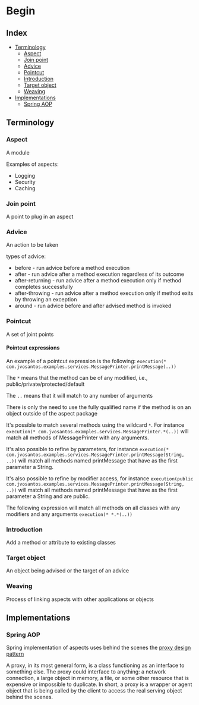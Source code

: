 [comment]: # (AOP - Breaking a program into logical distinct parts called concerns)
[comment]: # (A function that's called in several points of an application is called crosscutting concern)
[comment]: # (types of aspects:)
[comment]: # (* logging)
[comment]: # (* auditing)
[comment]: # (* transactions)
[comment]: # (* security)
[comment]: # (* caching)
[comment]: # (|                     |   OOP     |   AOP    |)
[comment]: # (|---------------------|-----------|----------|)
[comment]: # (| unit of modularity  |   class   |   aspect |)

# Begin

## Index ##

* [Terminology](#terminology)
  * [Aspect](#aspect)
  * [Join point](#join-point)
  * [Advice](#advice)
  * [Pointcut](#pointcut)
  * [Introduction](#introduction)
  * [Target object](#target-object)
  * [Weaving](#weaving)
* [Implementations](#implementations)
  * [Spring AOP](#spring-aop)

## Terminology ##

### Aspect ###
A module

Examples of aspects:
 * Logging
 * Security
 * Caching

### Join point ###

A point to plug in an aspect

### Advice ###

An action to be taken

types of advice:
  * before - run advice before a method execution
  * after - run advice after a method execution regardless of its outcome
  * after-returning - run advice after a method execution only if method completes successfully
  * after-throwing - run advice after a method execution only if method exits by throwing an exception
  * around - run advice before and after advised method is invoked

### Pointcut ###

A set of joint points

#### Pointcut expressions ####

An example of a pointcut expression is the following: `execution(* com.jvosantos.examples.services.MessagePrinter.printMessage(..))`

The `*` means that the method can be of any modified, i.e., public/private/protected/default

The `..` means that it will match to any number of arguments

There is only the need to use the fully qualified name if the method is on an object outside of the aspect package

It's possible to match several methods using the wildcard `*`. For instance `execution(* com.jvosantos.examples.services.MessagePrinter.*(..))` will match all methods of MessagePrinter with any arguments.

It's also possible to refine by parameters, for instance `execution(* com.jvosantos.examples.services.MessagePrinter.printMessage(String, ..))` will match all methods named printMessage that have as the first parameter a String.

It's also possible to refine by modifier access, for instance `execution(public com.jvosantos.examples.services.MessagePrinter.printMessage(String, ..))` will match all methods named printMessage that have as the first parameter a String and are public.

The following expression will match all methods on all classes with any modifiers and any arguments `execution(* *.*(..))`

### Introduction ###

Add a method or attribute to existing classes

### Target object ###

An object being advised or the target of an advice

### Weaving ###

Process of linking aspects with other applications or objects

## Implementations

### Spring AOP ###

Spring implementation of aspects uses behind the scenes the [proxy design pattern](https://en.wikipedia.org/wiki/Proxy_pattern)

A proxy, in its most general form, is a class functioning as an interface to something else. The proxy could interface to anything: a network connection, a large object in memory, a file, or some other resource that is expensive or impossible to duplicate. In short, a proxy is a wrapper or agent object that is being called by the client to access the real serving object behind the scenes.



